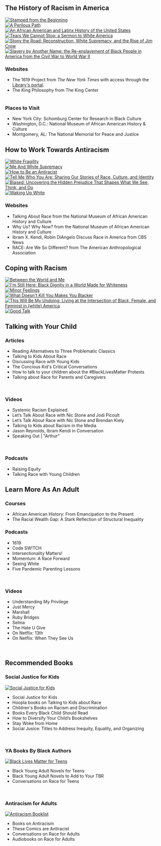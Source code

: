 <div class="text-center margin-bottom-40">
<h2 class="title-v2 title-center">The History of Racism in America</h2>
</div>

<div class="row">
<div class="col-xs-6 col-md-2">
<a href="https://dar.to/3eVKUXn"><img class="img-responsive center-block" src="/uploads/departments/adults/stamped.jpg" alt="Stamped from the Beginning"></a>
<br />
</div>
<div class="col-xs-6 col-md-2">
<a href="https://dar.to/2Xvvhjz"><img class="img-responsive center-block" src="/uploads/departments/adults/perilous_path.jpg" alt="A Perilous Path"></a>
<br />
</div>
<div class="col-xs-6 col-md-2">
<a href="https://dar.to/3gOAevn"><img class="img-responsive center-block" src="/uploads/departments/adults/african_latinx_history.jpg" alt="An African American and Latinx History of the United States"></a>
<br />
</div>
<div class="col-xs-6 col-md-2">
<a href="https://dar.to/3cn2O3j"><img class="img-responsive center-block" src="/uploads/departments/adults/tears.jpg" alt="Tears We Cannot Stop: a Sermon to White America"></a>
<br />
</div>
<div class="col-xs-6 col-md-2">
<a href="https://dar.to/3eE8Kq8"><img class="img-responsive center-block" src="/uploads/departments/adults/stony_the_road.jpg" alt="Stony the Road: Reconstruction, White Supremacy, and the Rise of Jim Crow"></a>
<br />
</div>
<div class="col-xs-6 col-md-2">
<a href="https://dar.to/3eMDfum"><img class="img-responsive center-block" src="/uploads/departments/adults/slavery_another_name.jpg" alt="Slavery by Another Name: the Re-enslavement of Black People in America from the Civil War to World War II"></a>
<br />
</div>
</div>

<div class="row">
<div class="col-md-6">
<h3>Websites</h3>
<ul>
<li><a href="https://dar.to/2Uc05DA" style="text-decoration:none;">The 1619 Project</a> from <em>The New York Times</em> with access through the <a href="https://dar.to/2ZIr5wF">Library's portal</a>.</li>
<li><a href="https://dar.to/2U3CogQ" style="text-decoration:none;">The King Philosophy</a> from The King Center</li>
<br />
</ul>
</div>
<div class="col-md-6">
<h3>Places to Visit</h3>
<ul>
<li>New York City: <a href="https://dar.to/3gSQKKL" style="text-decoration:none;">Schomburg Center for Research in Black Culture</a></li>
<li>Washington, D.C.: <a href="https://dar.to/307B6VV" style="text-decoration:none;">National Museum of African American History & Culture</a></li>
<li>Montgomery, AL: <a href="https://dar.to/2XR8nBW" style="text-decoration:none;">The National Memorial for Peace and Justice</a></li>
</ul>
</div>
<div class="col-md-6">
</div>
</div>



<div class="text-center margin-bottom-40"></div>

<div class="text-center margin-bottom-40">
<h2 class="title-v2 title-center">How to Work Towards Antiracism</h2>
</div>

<div class="row">
<div class="col-xs-6 col-md-2">
<a href="https://dar.to/2U9ry9d"><img class="img-responsive center-block" src="/uploads/departments/adults/white_fragility.jpg" alt="White Fragility"></a>
<br />
</div>
<div class="col-xs-6 col-md-2">
<a href="https://dar.to/2z23C08"><img class="img-responsive center-block" src="/uploads/departments/adults/saad_white_supremacy.jpg" alt="Me And White Supremacy"></a>
<br />
</div>
<div class="col-xs-6 col-md-2">
<a href="https://dar.to/307scHQ"><img class="img-responsive center-block" src="/uploads/departments/adults/antiracist_kendi.jpg" alt="How to Be an Antiracist"></a>
<br />
</div>
<div class="col-xs-6 col-md-2">
<a href="https://dar.to/2XpVsrx"><img class="img-responsive center-block" src="/uploads/departments/adults/tell_who_are.jpg" alt="Tell Me Who You Are: Sharing Our Stories of Race, Culture, and Identity"></a>
<br />
</div>
<div class="col-xs-6 col-md-2">
<a href="https://dar.to/2XZXvSh"><img class="img-responsive center-block" src="/uploads/departments/adults/biased_eberhardt.jpg" alt="Biased: Uncovering the Hidden Prejudice That Shapes What We See, Think, and Do"></a>
<br />
</div>
<div class="col-xs-6 col-md-2">
<a href="https://dar.to/2UaIIDb"><img class="img-responsive center-block" src="/uploads/departments/adults/waking_up_white.jpg" alt="Waking Up White"></a>
<br />
</div>
</div>

### Websites

<ul>
<li><a href="https://dar.to/3gSPcjY" style="text-decoration:none;">Talking About Race</a> from the National Museum of African American History and Culture </li>
<li><a href="https://dar.to/3dtItdY" style="text-decoration:none;">Why Us? Why Now?</a> from the National Museum of African American History and Culture </li>
<li><a href="https://dar.to/31PqZG9" style="text-decoration:none;">Ibram X. Kendi, Robin DiAngelo Discuss Race in America</a> from CBS News</li>
<li><a href="https://dar.to/31SpVRH" style="text-decoration:none;">RACE: Are We So Different?</a> from The American Anthropological Association</li>
</ul>


<div class="text-center margin-bottom-40"></div>

<div class="text-center margin-bottom-40">
<h2 class="title-v2 title-center">Coping with Racism</h2>
</div>

<div class="row">
<div class="col-xs-6 col-md-2">
<a href="https://dar.to/2A10d20"><img class="img-responsive center-block" src="/uploads/departments/adults/between_world_me.jpeg" alt="Between the World and Me"></a>
<br />
</div>
<div class="col-xs-6 col-md-2">
<a href="https://dar.to/2XqT4kn"><img class="img-responsive center-block" src="/uploads/departments/adults/still_here.jpg" alt="I'm Still Here: Black Dignity in a World Made for Whiteness"></a>
<br />
</div>
<div class="col-xs-6 col-md-2">
<a href="https://dar.to/36VSzSC"><img class="img-responsive center-block" src="/uploads/departments/adults/minor_feelings.jpeg" alt="Minor Feelings"></a>
<br />
</div>
<div class="col-xs-6 col-md-2">
<a href="https://dar.to/2XTaSDZ"><img class="img-responsive center-block" src="/uploads/departments/adults/blacker.jpg" alt="What Doesn't Kill You Makes You Blacker"></a>
<br />
</div>
<div class="col-xs-6 col-md-2">
<a href="https://dar.to/3gWbSzS"><img class="img-responsive center-block" src="/uploads/departments/adults/my_undoing.jpg" alt="This Will Be My Undoing: Living at the Intersection of Black, Female, and Feminist in (white) America"></a>
<br />
</div>
<div class="col-xs-6 col-md-2">
<a href="https://dar.to/2AufNDc"><img class="img-responsive center-block" src="/uploads/departments/adults/good_talk.jpg" alt="Good Talk"></a>
<br />
</div>
</div>

<div class="text-center margin-bottom-40"></div>

<div class="text-center margin-bottom-40">
<h2 class="title-v2 title-center">Talking with Your Child</h2>
</div>

<div class="row">
<div class="col-md-4">

<h3>Articles</h3>
<ul>
<li><a href="https://dar.to/2UbgfNI" style="text-decoration:none;">Reading Alternatives to Three Problematic Classics</a></li>
<li><a href="https://dar.to/3gXBUmq" style="text-decoration:none;">Talking to Kids About Race</a></li>
<li><a href="https://dar.to/2Y40sRZ" style="text-decoration:none;">Discussing Race with Young Kids</a></li>
<li><a href="https://dar.to/2U0Extt" style="text-decoration:none;">The Concious Kid's Critical Conversations</a></li>
<li><a href="https://dar.to/3eJWCUJ" style="text-decoration:none;">How to talk to your children about the #BlackLivesMatter Protests</a></li>
<li><a href="https://dar.to/2XtWAux" style="text-decoration:none;">Talking about Race for Parents and Caregivers</a></li>
</ul>
<br />
</div>


<div class="col-md-4">

<h3>Videos</h3>
<ul>
<li><a href="https://dar.to/3eRiXQo" style="text-decoration:none;">Systemic Racism Explained</a></li>
<li><a href="https://dar.to/3082aEl" style="text-decoration:none;">Let’s Talk About Race with Nic Stone and Jodi Picoult</a></li>
<li><a href="https://dar.to/3gPP190" style="text-decoration:none;">Let’s Talk About Race with Nic Stone and Brendan Kiely</a></li>
<li><a href="https://dar.to/2AxBEto" style="text-decoration:none;">Talking to Kids about Racism in the Media</a></li>
<li><a href="https://dar.to/2XXXPRy" style="text-decoration:none;">Jason Reynolds, Ibram Kendi in Conversation</a></li>
<li><a href="https://dar.to/3eQL569" style="text-decoration:none;">Speaking Out | "Arthur"</a></li>
</ul>
<br />
</div>

<div class="col-md-4">

<h3>Podcasts</h3>
<ul>
<li><a href="https://dar.to/2XrlxXm" style="text-decoration:none;">Raising Equity</a></li>
<li><a href="https://dar.to/2Mo0GOm" style="text-decoration:none;">Talking Race with Young Children</a></li>
</ul>
</div>
</div>


<div class="text-center margin-bottom-40"></div>

<div class="text-center margin-bottom-40">
<h2 class="title-v2 title-center">Learn More As An Adult</h2>
</div>

<div class="row">
<div class="col-md-4">

<h3>Courses</h3>
<ul>
<li><a href="https://dar.to/375pcx9" style="text-decoration:none;">African American History: From Emancipation to the Present</a></li>
<li><a href="https://dar.to/3dxrwzq" style="text-decoration:none;">The Racial Wealth Gap: A Stark Reflection of Structural Inequality</a></li>
</ul>
</div>
<div class="col-md-4">

<h3>Podcasts</h3>
<ul>
<li><a href="https://dar.to/3dB3ELj" style="text-decoration:none;">1619</a></li>
<li><a href="https://dar.to/377Ck4X" style="text-decoration:none;">Code SW!TCH</a></li>
<li><a href="https://dar.to/3cy3J0Y" style="text-decoration:none;">Intersectionality Matters!</a></li>
<li><a href="https://dar.to/3dzJ4uU" style="text-decoration:none;">Momentum: A Race Forward</a></li>
<li><a href="https://dar.to/3dyAhth" style="text-decoration:none;">Seeing White</a></li>
<li><a href="https://dar.to/2MueCGD" style="text-decoration:none;">Five Pandemic Parenting Lessons</a></li>
</ul>
<br />
</div>


<div class="col-md-4">

<h3>Videos</h3>
<ul>
<li><a href="https://dar.to/2XylFVa" style="text-decoration:none;">Understanding My Privilege</a></li>
<li><a href="https://dar.to/3h4hjvM" style="text-decoration: none;">Just Mercy</a></li>
<li><a href="https://dar.to/2ClsH7H" style="text-decoration: none;">Marshall</a></li>
<li><a href="https://dar.to/3jcM6Iv" style="text-decoration: none;">Ruby Bridges</a></li>
<li><a href="https://dar.to/3h7v8tg" style="text-decoration: none;">Selma</a></li>
<li><a href="https://dar.to/30kD4R4" style="text-decoration:none;">The Hate U Give</a></li>
<li>On Netflix: <a href="https://dar.to/2XCfEXD" style="text-decoration:none;">13th</a></li>
<li>On Netflix: <a href="https://dar.to/2Mu17qj" style="text-decoration:none;">When They See Us</a></li>
</ul>
<br />
</div>
</div>


<div class="text-center margin-bottom-40"></div>




<div class="text-center margin-bottom-40">
<h2 class="title-v2 title-center">Recommended Books</h2>
</div>

<div class="row">
<div class="col-md-4">
<h3><a href="https://dar.to/2U12Dof" style="text-decoration:none;">Social Justice for Kids</a></h3>
<a href="https://dar.to/2U12Dof"><img class="img-responsive center-block" src="/uploads/departments/adults/antiracism_booklist_kids.jpg" alt="Social Justice for Kids"></a>
<br />
<ul>
<li><a href="https://dar.to/2U12Dof" style="text-decoration:none;">Social Justice for Kids</a></li>
<li><a href="https://dar.to/30PGj58" style="text-decoration:none;">Hoopla books on Talking to Kids about Race</a></li>
<li><a href="https://dar.to/3eQsUgR" style="text-decoration:none;">Children's Books on Racism and Discrimination</a></li>
<li><a href="https://dar.to/3eNfdPN" style="text-decoration:none;">Books Every Black Child Should Read</a></li>
<li><a href="https://dar.to/2U7EEDW" style="text-decoration:none;">How to Diversify Your Child’s Bookshelves</a></li>
<li><a href="https://dar.to/2U9qxxS" style="text-decoration:none;">Stay Woke from Home</a></li>
<li><a href="https://dar.to/30abcku" style="text-decoration:none;">Social Jusice: Titles to Address Inequity, Equality, and Organizing</a></li>
</ul>
<br />
</div>
<div class="col-md-4">
<h3><a href="https://dar.to/300rGeF" style="text-decoration:none;">YA Books By Black Authors</a></h3>
<a href="https://dar.to/300rGeF"><img class="img-responsive center-block" src="/uploads/departments/adults/antiracism_booklist_teens.jpg" alt="Black Lives Matter for Teens"></a>
<br />
<ul>
<li><a href="https://dar.to/300rGeF" style="text-decoration:none;">Black Young Adult Novels for Teens</a></li>
<li><a href="https://dar.to/3gPRQXE" style="text-decoration:none;">Black Young Adult Novels to Add to Your TBR</a></li>
<li><a href="https://dar.to/2U9YLRY" style="text-decoration:none;">Conversations on Race for Teens</a></li>
</ul>
<br />

</div>
<div class="col-md-4">
<h3><a href="https://dar.to/300k38b" style="text-decoration:none;">Antiracism for Adults</a></h3>
<a href="https://dar.to/300k38b"><img class="img-responsive center-block" src="/uploads/departments/adults/antiracism_booklist_adults.jpg" alt="Antiracism Booklist"></a>
<br />
<ul>
<li><a href="https://dar.to/300k38b" style="text-decoration:none;">Books on Antiracism</a></li>
<li><a href="https://dar.to/2AuVR3D" style="text-decoration:none;">These Comics are Antiracist</a></li>
<li><a href="https://dar.to/2U4MiyP" style="text-decoration:none;">Conversations on Race for Adults</a></li>
<li><a href="https://dar.to/2UVFwfe" style="text-decoration:none;">Audiobooks on Race for Adults</a></li>

</ul>
</div>

</div>